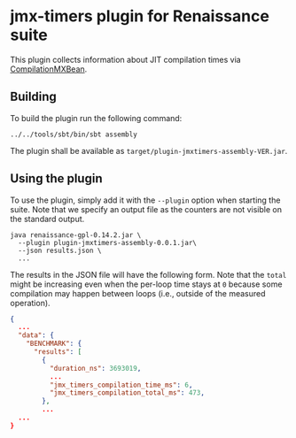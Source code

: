 # jmx-timers plugin for Renaissance suite

This plugin collects information about JIT compilation times via
[CompilationMXBean](https://docs.oracle.com/javase/7/docs/api/java/lang/management/CompilationMXBean.html).

## Building

To build the plugin run the following command:

```shell
../../tools/sbt/bin/sbt assembly
```

The plugin shall be available as `target/plugin-jmxtimers-assembly-VER.jar`.

## Using the plugin

To use the plugin, simply add it with the `--plugin` option when
starting the suite.
Note that we specify an output file as the counters are not visible on the
standard output.

```shell
java renaissance-gpl-0.14.2.jar \
  --plugin plugin-jmxtimers-assembly-0.0.1.jar\
  --json results.json \
  ...
```

The results in the JSON file will have the following form.
Note that the `total` might be increasing even when the per-loop
time stays at `0` because some compilation may happen between loops
(i.e., outside of the measured operation).

```json
{
  ...
  "data": {
    "BENCHMARK": {
      "results": [
        {
          "duration_ns": 3693019,
          ...
          "jmx_timers_compilation_time_ms": 6,
          "jmx_timers_compilation_total_ms": 473,
        },
        ...
  ...
}
```
